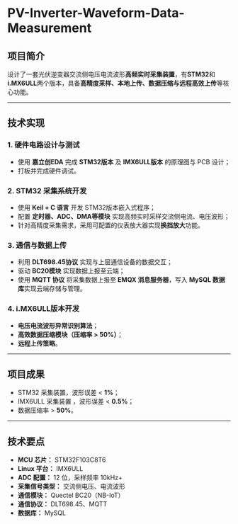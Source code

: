 # PV-Inverter-Waveform-Data-Measurement

## 项目简介

设计了一套光伏逆变器交流侧电压电流波形**高频实时采集装置**，有**STM32**和**i.MX6ULL**两个版本，具备**高精度采样、本地上传、数据压缩与远程高效上传**等核心功能。

---

## 技术实现

### 1. 硬件电路设计与测试
- 使用 **嘉立创EDA** 完成 **STM32版本** 及 **IMX6ULL版本** 的原理图与 PCB 设计；
- 打板并完成硬件调试。

### 2. STM32 采集系统开发
- 使用 **Keil + C 语言** 开发 STM32版本嵌入式程序；
- 配置 **定时器、ADC、DMA等模块** 实现高频实时采样交流侧电流、电压波形；
- 针对高精度采集需求，采用可配置的仪表放大器实现**换挡放大**功能。

### 3. 通信与数据上传
- 利用 **DLT698.45协议** 实现与上层通信设备的数据交互；
- 驱动 **BC20模块** 实现数据上报至云端；
- 使用 **MQTT 协议** 将采集数据上报至 **EMQX 消息服务器**，写入 **MySQL 数据库**实现云端存储与管理。

### 4. i.MX6ULL版本开发
- **电压电流波形异常识别算法**；
- **高效数据压缩模块（压缩率 > 50%）**；
- **远程上传策略**。

---

## 项目成果
- STM32 采集装置，波形误差 < **1%**；
- IMX6ULL 采集装置 ，波形误差 < **0.5%**；
- 数据压缩率 > **50%**。

---

## 技术要点
- **MCU 芯片：** STM32F103C8T6
- **Linux 平台：** IMX6ULL
- **ADC 配置：** 12 位，采样频率 10kHz+
- **采集信号类型：** 交流侧电压、电流波形  
- **通信模块：** Quectel BC20（NB-IoT）  
- **通信协议：** DLT698.45、MQTT  
- **数据库：** MySQL  
